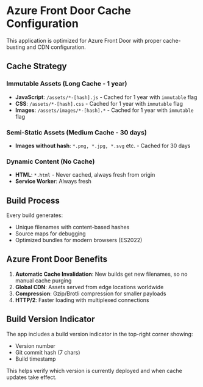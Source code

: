 # Azure Front Door Cache Configuration

This application is optimized for Azure Front Door with proper cache-busting and CDN configuration.

## Cache Strategy

### Immutable Assets (Long Cache - 1 year)
- **JavaScript**: `/assets/*-[hash].js` - Cached for 1 year with `immutable` flag
- **CSS**: `/assets/*-[hash].css` - Cached for 1 year with `immutable` flag  
- **Images**: `/assets/images/*-[hash].*` - Cached for 1 year with `immutable` flag

### Semi-Static Assets (Medium Cache - 30 days)
- **Images without hash**: `*.png, *.jpg, *.svg` etc. - Cached for 30 days

### Dynamic Content (No Cache)
- **HTML**: `*.html` - Never cached, always fresh from origin
- **Service Worker**: Always fresh

## Build Process

Every build generates:
- Unique filenames with content-based hashes
- Source maps for debugging
- Optimized bundles for modern browsers (ES2022)

## Azure Front Door Benefits

1. **Automatic Cache Invalidation**: New builds get new filenames, so no manual cache purging
2. **Global CDN**: Assets served from edge locations worldwide
3. **Compression**: Gzip/Brotli compression for smaller payloads
4. **HTTP/2**: Faster loading with multiplexed connections

## Build Version Indicator

The app includes a build version indicator in the top-right corner showing:
- Version number
- Git commit hash (7 chars)
- Build timestamp

This helps verify which version is currently deployed and when cache updates take effect.